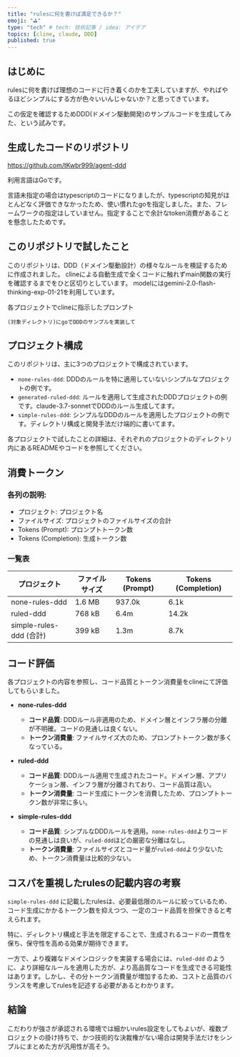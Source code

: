 ```yaml
---
title: "rulesに何を書けば満足できるか？"
emoji: "⛳"
type: "tech" # tech: 技術記事 / idea: アイデア
topics: [cline, claude, DDD]
published: true
---
```


## はじめに
rulesに何を書けば理想のコードに行き着くのかを工夫していますが、やればやるほどシンプルにする方が色々いいんじゃないか？と思ってきています。

この仮定を確認するためDDD(ドメイン駆動開発)のサンプルコードを生成してみた、という試みです。


## 生成したコードのリポジトリ
https://github.com/tKwbr999/agent-ddd

利用言語はGoです。

言語未指定の場合はtypescriptのコードになりましたが、typescriptの知見がほとんどなく評価できなかったため、使い慣れたgoを指定しました。また、フレームワークの指定はしていません。指定することで余計なtoken消費があることを懸念したためです。

## このリポジトリで試したこと

このリポジトリは、DDD（ドメイン駆動設計）の様々なルールを検証するために作成されました。
clineによる自動生成で全くコードに触れずmain関数の実行を確認するまでをひと区切りとしています。
modelにはgemini-2.0-flash-thinking-exp-01-21を利用しています。

各プロジェクトでclineに指示したプロンプト

```
(対象ディレクトリ)にgoでDDDのサンプルを実装して
```

## プロジェクト構成

このリポジトリは、主に3つのプロジェクトで構成されています。

- `none-rules-ddd`: DDDのルールを特に適用していないシンプルなプロジェクトの例です。
- `generated-ruled-ddd`:  ルールを適用して生成されたDDDプロジェクトの例です。claude-3.7-sonnetでDDDのルール生成してます。
- `simple-rules-ddd`:  シンプルなDDDのルールを適用したプロジェクトの例です。ディレクトリ構成と開発手法だけ端的に書いてます。

各プロジェクトで試したことの詳細は、それぞれのプロジェクトのディレクトリ内にあるREADMEやコードを参照してください。


## 消費トークン
### 各列の説明:
- プロジェクト: プロジェクト名
- ファイルサイズ: プロジェクトのファイルサイズの合計
- Tokens (Prompt): プロンプトトークン数
- Tokens (Completion): 生成トークン数

### 一覧表
| プロジェクト            | ファイルサイズ | Tokens (Prompt) | Tokens (Completion) |
|-----------------------|--------------|-----------------|--------------------|
| none-rules-ddd      | 1.6 MB            | 937.0k                    | 6.1k                        |
| ruled-ddd             | 768 kB            | 6.4m                      | 14.2k                       |
| simple-rules-ddd (合計) | 399 kB            | 1.3m                      | 8.7k                        |

## コード評価

各プロジェクトの内容を参照し、コード品質とトークン消費量をclineにて評価してもらいました。

- **none-rules-ddd**
    - **コード品質**: DDDルール非適用のため、ドメイン層とインフラ層の分離が不明確。コードの見通しは良くない。
    - **トークン消費量**: ファイルサイズ大のため、プロンプトトークン数が多くなっている。

- **ruled-ddd**
    - **コード品質**: DDDルール適用で生成されたコード。ドメイン層、アプリケーション層、インフラ層が分離されており、コード品質は高い。
    - **トークン消費量**: コード生成にトークンを消費したため、プロンプトトークン数が非常に多い。

- **simple-rules-ddd**
    - **コード品質**: シンプルなDDDルールを適用。`none-rules-ddd`よりコードの見通しは良いが、`ruled-ddd`ほどの厳密な分離はなし。
    - **トークン消費量**: ファイルサイズとコード量が`ruled-ddd`より少ないため、トークン消費量は比較的少ない。

## コスパを重視したrulesの記載内容の考察

`simple-rules-ddd` に記載したrulesは、必要最低限のルールに絞っているため、コード生成にかかるトークン数を抑えつつ、一定のコード品質を担保できると考えられます。

特に、ディレクトリ構成と手法を限定することで、生成されるコードの一貫性を保ち、保守性を高める効果が期待できます。

一方で、より複雑なドメインロジックを実装する場合には、`ruled-ddd` のように、より詳細なルールを適用した方が、より高品質なコードを生成できる可能性はあります。しかし、その分トークン消費量が増加するため、コストと品質のバランスを考慮してrulesを記述する必要があるとわかります。

## 結論
こだわりが強さが承認される環境では細かいrules設定をしてもよいが、複数プロジェクトの掛け持ちで、かつ技術的な決裁権がない場合は開発手法だけをシンプルにまとめた方が汎用性が高そう。
